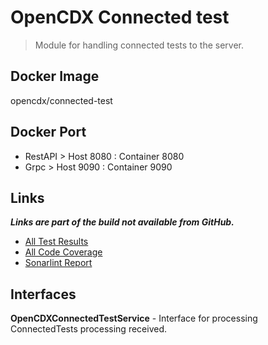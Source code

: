 # OpenCDX Connected test
> Module for handling connected tests to the server.

## Docker Image
opencdx/connected-test

## Docker Port
- RestAPI > Host 8080 : Container 8080
- Grpc > Host 9090 : Container 9090

## Links
_**Links are part of the build not available from GitHub.**_
- [All Test Results](build/reports/tests/test/index.html)
- [All Code Coverage](build/reports/jacoco/test/html/index.html)
- [Sonarlint Report](build/reports/sonarlint/sonarlintMain.html)
## Interfaces
**OpenCDXConnectedTestService** - Interface for processing ConnectedTests processing received.
